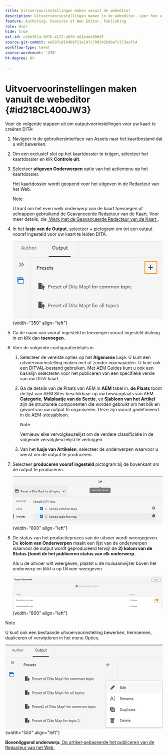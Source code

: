 ```yaml
---
title: Uitvoervoorinstellingen maken vanuit de webeditor
description: Uitvoervoorinstellingen maken in de webeditor. Leer hoe u een uitvoervoorinstelling in AEM Guides kunt bewerken, hernoemen, dupliceren en verwijderen.
feature: Authoring, Features of Web Editor, Publishing
role: User
hide: true
exl-id: ce8e3614-907b-4172-a8f0-e81e4dc096df
source-git-commit: ea597cd14469f21e197c700542b9be7c373aef14
workflow-type: tm+mt
source-wordcount: '370'
ht-degree: 0%

---
```


# Uitvoervoorinstellingen maken vanuit de webeditor {#id218CL400JW3}

Voer de volgende stappen uit om outputvoorinstellingen voor uw kaart te creëren DITA:

1. Navigeer in de gebruikersinterface van Assets naar het kaartbestand dat u wilt bewerken.

1. Om een exclusief slot op het kaartdossier te krijgen, selecteer het kaartdossier en klik **Controle uit**.

1. Selecteer **uitgeven Onderwerpen** optie van het actiemenu op het kaartdossier.

   Het kaartdossier wordt geopend voor het uitgeven in de Redacteur van het Web.

   >[!NOTE]
   >
   > U kunt om het even welk onderwerp van de kaart toevoegen of schrappen gebruikend de Geavanceerde Redacteur van de Kaart. Voor meer details, zie [&#x200B; Werk met de Geavanceerde Redacteur van de Kaart &#x200B;](map-editor-advanced-map-editor.md#).

1. In het **lusje van de Output**, selecteer + pictogram om tot een output vooraf ingesteld voor uw kaart te leiden DITA.

   ![](images/output-tab-preset_cs.png){width="350" align="left"}

1. Ga de naam van vooraf ingesteld in toevoegen vooraf ingesteld dialoog in en klik dan **toevoegen**.

1. Voer de volgende configuratiedetails in.

   1. Selecteer de vereiste opties op het **Algemene** lusje. U kunt een uitvoervoorinstelling maken met of zonder voorwaarden. U kunt ook een DITVAL-bestand gebruiken. Met AEM Guides kunt u ook een basislijn selecteren voor het publiceren van een specifieke versie van uw DITA-kaart.
   1. Ga de details van de Plaats van AEM in **AEM** tabel in. **de Plaats** toont de lijst van AEM Sites beschikbaar op uw bewaarplaats van AEM. **Categorie**, **Malplaatje van de Sectie**, en **Sjabloon van het Artikel** zijn de structurele componenten die worden gebruikt om het blik en gevoel van uw output te organiseren. Deze zijn vooraf gedefinieerd in de AEM-sitesjabloon.

      >[!NOTE]
      >
      > Vernieuw elke vervolgkeuzelijst om de verdere classificatie in de volgende vervolgkeuzelijst te verkrijgen.

   1. Van het **lusje van Artikelen**, selecteer de onderwerpen waarvoor u wenst om de output te produceren.
1. Selecteer **produceren vooraf ingesteld** pictogram bij de bovenkant om de output te produceren.

   ![](images/add-preset-articles-tab_cs.png){width="800" align="left"}

1. De status van het productieproces van de uitvoer wordt weergegeven. De **kolom van Onderwerpen** maakt een lijst van de onderwerpen waarvoor de output wordt geproduceerd terwijl de **3&rbrace; kolom van de Status &lbrace;toont de het publiceren status van elk onderwerp.**

   Als u de uitvoer wilt weergeven, plaatst u de muisaanwijzer boven het onderwerp en klikt u op Uitvoer weergeven.

   ![](images/add-preset-output-generated_cs.png){width="800" align="left"}


>[!NOTE]
>
> U kunt ook een bestaande uitvoervoorinstelling bewerken, hernoemen, dupliceren of verwijderen in het menu Opties.

![](images/edit-preset_cs.png){width="550" align="left"}

**Bovenliggend onderwerp:**&#x200B;[&#x200B; Op artikel-gebaseerde het publiceren van de Redacteur van het Web &#x200B;](web-editor-article-publishing.md)
